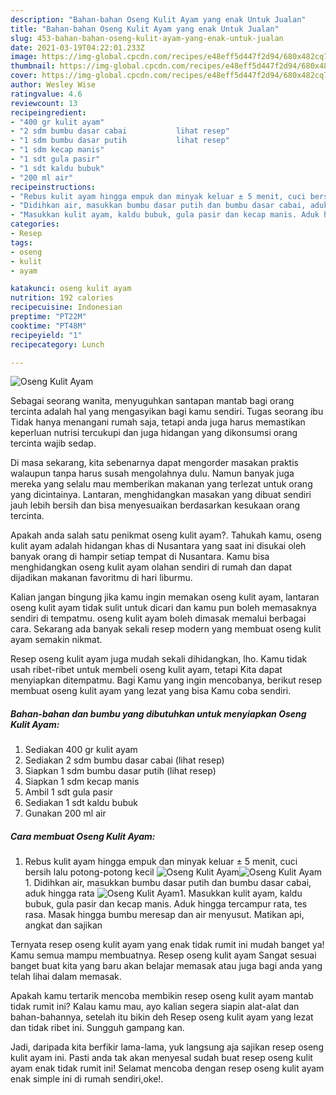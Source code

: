 ```yaml
---
description: "Bahan-bahan Oseng Kulit Ayam yang enak Untuk Jualan"
title: "Bahan-bahan Oseng Kulit Ayam yang enak Untuk Jualan"
slug: 453-bahan-bahan-oseng-kulit-ayam-yang-enak-untuk-jualan
date: 2021-03-19T04:22:01.233Z
image: https://img-global.cpcdn.com/recipes/e48eff5d447f2d94/680x482cq70/oseng-kulit-ayam-foto-resep-utama.jpg
thumbnail: https://img-global.cpcdn.com/recipes/e48eff5d447f2d94/680x482cq70/oseng-kulit-ayam-foto-resep-utama.jpg
cover: https://img-global.cpcdn.com/recipes/e48eff5d447f2d94/680x482cq70/oseng-kulit-ayam-foto-resep-utama.jpg
author: Wesley Wise
ratingvalue: 4.6
reviewcount: 13
recipeingredient:
- "400 gr kulit ayam"
- "2 sdm bumbu dasar cabai           lihat resep"
- "1 sdm bumbu dasar putih           lihat resep"
- "1 sdm kecap manis"
- "1 sdt gula pasir"
- "1 sdt kaldu bubuk"
- "200 ml air"
recipeinstructions:
- "Rebus kulit ayam hingga empuk dan minyak keluar ± 5 menit, cuci bersih lalu potong-potong kecil"
- "Didihkan air, masukkan bumbu dasar putih dan bumbu dasar cabai, aduk hingga rata"
- "Masukkan kulit ayam, kaldu bubuk, gula pasir dan kecap manis. Aduk hingga tercampur rata, tes rasa. Masak hingga bumbu meresap dan air menyusut. Matikan api, angkat dan sajikan"
categories:
- Resep
tags:
- oseng
- kulit
- ayam

katakunci: oseng kulit ayam 
nutrition: 192 calories
recipecuisine: Indonesian
preptime: "PT22M"
cooktime: "PT48M"
recipeyield: "1"
recipecategory: Lunch

---
```



![Oseng Kulit Ayam](https://img-global.cpcdn.com/recipes/e48eff5d447f2d94/680x482cq70/oseng-kulit-ayam-foto-resep-utama.jpg)

Sebagai seorang wanita, menyuguhkan santapan mantab bagi orang tercinta adalah hal yang mengasyikan bagi kamu sendiri. Tugas seorang ibu Tidak hanya menangani rumah saja, tetapi anda juga harus memastikan keperluan nutrisi tercukupi dan juga hidangan yang dikonsumsi orang tercinta wajib sedap.

Di masa  sekarang, kita sebenarnya dapat mengorder masakan praktis walaupun tanpa harus susah mengolahnya dulu. Namun banyak juga mereka yang selalu mau memberikan makanan yang terlezat untuk orang yang dicintainya. Lantaran, menghidangkan masakan yang dibuat sendiri jauh lebih bersih dan bisa menyesuaikan berdasarkan kesukaan orang tercinta. 



Apakah anda salah satu penikmat oseng kulit ayam?. Tahukah kamu, oseng kulit ayam adalah hidangan khas di Nusantara yang saat ini disukai oleh banyak orang di hampir setiap tempat di Nusantara. Kamu bisa menghidangkan oseng kulit ayam olahan sendiri di rumah dan dapat dijadikan makanan favoritmu di hari liburmu.

Kalian jangan bingung jika kamu ingin memakan oseng kulit ayam, lantaran oseng kulit ayam tidak sulit untuk dicari dan kamu pun boleh memasaknya sendiri di tempatmu. oseng kulit ayam boleh dimasak memalui berbagai cara. Sekarang ada banyak sekali resep modern yang membuat oseng kulit ayam semakin nikmat.

Resep oseng kulit ayam juga mudah sekali dihidangkan, lho. Kamu tidak usah ribet-ribet untuk membeli oseng kulit ayam, tetapi Kita dapat menyiapkan ditempatmu. Bagi Kamu yang ingin mencobanya, berikut resep membuat oseng kulit ayam yang lezat yang bisa Kamu coba sendiri.

<!--inarticleads1-->

##### Bahan-bahan dan bumbu yang dibutuhkan untuk menyiapkan Oseng Kulit Ayam:

1. Sediakan 400 gr kulit ayam
1. Sediakan 2 sdm bumbu dasar cabai           (lihat resep)
1. Siapkan 1 sdm bumbu dasar putih           (lihat resep)
1. Siapkan 1 sdm kecap manis
1. Ambil 1 sdt gula pasir
1. Sediakan 1 sdt kaldu bubuk
1. Gunakan 200 ml air




<!--inarticleads2-->

##### Cara membuat Oseng Kulit Ayam:

1. Rebus kulit ayam hingga empuk dan minyak keluar ± 5 menit, cuci bersih lalu potong-potong kecil
<img src="https://img-global.cpcdn.com/steps/135fb4224bea0a36/160x128cq70/oseng-kulit-ayam-langkah-memasak-1-foto.jpg" alt="Oseng Kulit Ayam"><img src="https://img-global.cpcdn.com/steps/1da0fa8f40bd2187/160x128cq70/oseng-kulit-ayam-langkah-memasak-1-foto.jpg" alt="Oseng Kulit Ayam">1. Didihkan air, masukkan bumbu dasar putih dan bumbu dasar cabai, aduk hingga rata
<img src="https://img-global.cpcdn.com/steps/bde07f9e16ef892a/160x128cq70/oseng-kulit-ayam-langkah-memasak-2-foto.jpg" alt="Oseng Kulit Ayam">1. Masukkan kulit ayam, kaldu bubuk, gula pasir dan kecap manis. Aduk hingga tercampur rata, tes rasa. Masak hingga bumbu meresap dan air menyusut. Matikan api, angkat dan sajikan




Ternyata resep oseng kulit ayam yang enak tidak rumit ini mudah banget ya! Kamu semua mampu membuatnya. Resep oseng kulit ayam Sangat sesuai banget buat kita yang baru akan belajar memasak atau juga bagi anda yang telah lihai dalam memasak.

Apakah kamu tertarik mencoba membikin resep oseng kulit ayam mantab tidak rumit ini? Kalau kamu mau, ayo kalian segera siapin alat-alat dan bahan-bahannya, setelah itu bikin deh Resep oseng kulit ayam yang lezat dan tidak ribet ini. Sungguh gampang kan. 

Jadi, daripada kita berfikir lama-lama, yuk langsung aja sajikan resep oseng kulit ayam ini. Pasti anda tak akan menyesal sudah buat resep oseng kulit ayam enak tidak rumit ini! Selamat mencoba dengan resep oseng kulit ayam enak simple ini di rumah sendiri,oke!.

